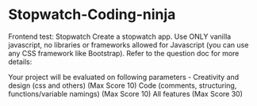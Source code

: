# Stopwatch-Coding-ninja
Frontend test: Stopwatch
Create a stopwatch app. Use ONLY vanilla javascript, no libraries or frameworks allowed for Javascript (you can use any CSS framework like Bootstrap).
Refer to the question doc for more details:

Your project will be evaluated on following parameters -
Creativity and design (css and others) (Max Score 10)
Code (comments, structuring, functions/variable namings) (Max Score 10)
All features (Max Score 30)
